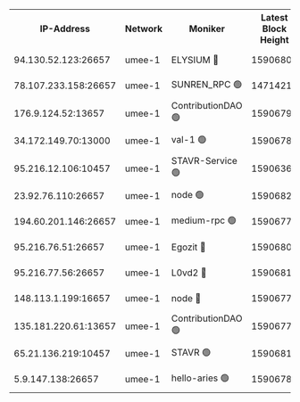 


<table><tr><th>IP-Address</th><th>Network</th><th>Moniker</th><th>Latest Block Height</th><th>Earliest Block Height</th><th>Catching Up</th><th>Tx Index</th><th>Voting Power</th><th>Scan Time</th></tr><tr><td>94.130.52.123:26657</td><td>umee-1</td><td>ELYSIUM 🔴</td><td>15906807</td><td>3216011</td><td>False</td><td>off</td><td>27298836</td><td>2025-01-27T13:31:50.699604797UTC</td></tr><tr><td>78.107.233.158:26657</td><td>umee-1</td><td>SUNREN_RPC 🟢</td><td>14714211</td><td>13338194</td><td>False</td><td>on</td><td>0</td><td>2025-01-27T13:30:30.386764387UTC</td></tr><tr><td>176.9.124.52:13657</td><td>umee-1</td><td>ContributionDAO 🟢</td><td>15906791</td><td>13924595</td><td>False</td><td>on</td><td>0</td><td>2025-01-27T13:30:21.663813941UTC</td></tr><tr><td>34.172.149.70:13000</td><td>umee-1</td><td>val-1 🟢</td><td>15906789</td><td>14743001</td><td>False</td><td>off</td><td>0</td><td>2025-01-27T13:30:10.645712985UTC</td></tr><tr><td>95.216.12.106:10457</td><td>umee-1</td><td>STAVR-Service 🟢</td><td>15906361</td><td>15224001</td><td>False</td><td>on</td><td>0</td><td>2025-01-27T13:31:33.655373480UTC</td></tr><tr><td>23.92.76.110:26657</td><td>umee-1</td><td>node 🟢</td><td>15906822</td><td>15458270</td><td>False</td><td>on</td><td>0</td><td>2025-01-27T13:33:07.851302765UTC</td></tr><tr><td>194.60.201.146:26657</td><td>umee-1</td><td>medium-rpc 🟢</td><td>15906777</td><td>15489235</td><td>False</td><td>on</td><td>0</td><td>2025-01-27T13:29:04.964896812UTC</td></tr><tr><td>95.216.76.51:26657</td><td>umee-1</td><td>Egozit 🔴</td><td>15906807</td><td>15806807</td><td>False</td><td>off</td><td>38654191</td><td>2025-01-27T13:31:50.409241826UTC</td></tr><tr><td>95.216.77.56:26657</td><td>umee-1</td><td>L0vd2 🔴</td><td>15906815</td><td>15806814</td><td>False</td><td>off</td><td>38549364</td><td>2025-01-27T13:32:27.569646388UTC</td></tr><tr><td>148.113.1.199:16657</td><td>umee-1</td><td>node 🔴</td><td>15906776</td><td>15872248</td><td>False</td><td>off</td><td>1666214</td><td>2025-01-27T13:28:57.719819802UTC</td></tr><tr><td>135.181.220.61:13657</td><td>umee-1</td><td>ContributionDAO 🟢</td><td>15906775</td><td>15900404</td><td>False</td><td>off</td><td>0</td><td>2025-01-27T13:28:52.627875393UTC</td></tr><tr><td>65.21.136.219:10457</td><td>umee-1</td><td>STAVR 🟢</td><td>15906815</td><td>15902001</td><td>False</td><td>on</td><td>0</td><td>2025-01-27T13:32:32.044343731UTC</td></tr><tr><td>5.9.147.138:26657</td><td>umee-1</td><td>hello-aries 🟢</td><td>15906788</td><td>15904461</td><td>False</td><td>off</td><td>0</td><td>2025-01-27T13:30:03.156276292UTC</td></tr></table>